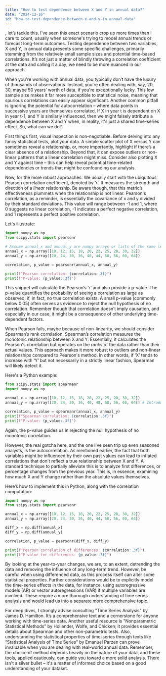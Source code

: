 ```yaml
---
title: "How to test dependence between X and Y in annual data?"
date: "2024-12-16"
id: "how-to-test-dependence-between-x-and-y-in-annual-data"
---
```


, let’s tackle this. I've seen this exact scenario crop up more times than I care to count, usually when someone's trying to model annual trends or forecast long-term outcomes. Testing dependence between two variables, X and Y, in annual data presents some specific challenges, primarily stemming from the relatively small sample sizes and potential time-based correlations. It’s not just a matter of blindly throwing a correlation coefficient at the data and calling it a day; we need to be more nuanced in our approach.

When you're working with annual data, you typically don’t have the luxury of thousands of observations. Instead, you're often dealing with, say, 20, 30, maybe 50 years’ worth of data, if you're exceptionally lucky. This low sample size makes it far more susceptible to statistical noise, meaning that spurious correlations can easily appear significant. Another common pitfall is ignoring the potential for autocorrelation – where data points in successive years are themselves correlated. If X in year t is dependent on X in year t-1, and Y is similarly influenced, then we might falsely attribute a dependence between X and Y when, in reality, it's just a shared time-series effect. So, what can we do?

First things first, visual inspection is non-negotiable. Before delving into any fancy statistical tests, plot your data. A simple scatter plot of X versus Y can sometimes reveal a relationship, or, more importantly, highlight if there’s a clear absence of a relationship. Beyond that, it can expose outliers or non-linear patterns that a linear correlation might miss. Consider also plotting X and Y against time – this can help reveal potential time-related dependencies or trends that might be confounding our analysis.

Now, for the more robust approaches. We usually start with the ubiquitous Pearson correlation coefficient, denoted by ‘r’. It measures the strength and direction of a *linear* relationship. Be aware though, that this metric’s effectiveness plummets when the relationship is not linear. Pearson's correlation, as a reminder, is essentially the covariance of x and y divided by their standard deviations. This value will range between -1 and 1, where 0 suggests no linear correlation, -1 indicates a perfect negative correlation, and 1 represents a perfect positive correlation.

Let's illustrate:

```python
import numpy as np
from scipy.stats import pearsonr

# Assume annual_x and annual_y are numpy arrays or lists of the same length
annual_x = np.array([10, 12, 15, 18, 20, 22, 25, 28, 30, 32])
annual_y = np.array([20, 24, 30, 36, 40, 44, 50, 56, 60, 64])

correlation, p_value = pearsonr(annual_x, annual_y)

print(f"Pearson correlation: {correlation:.3f}")
print(f"P-value: {p_value:.3f}")
```

This snippet will calculate the Pearson’s ‘r’ and also provide a p-value. The p-value quantifies the probability of seeing a correlation as large as observed, if, in fact, no true correlation exists. A small p-value (commonly below 0.05) often serves as evidence to reject the null hypothesis of no correlation. Remember though that correlation doesn’t imply causation, and especially in our case, it might be a consequence of other underlying time-dependent factors.

When Pearson fails, maybe because of non-linearity, we should consider Spearman’s rank correlation. Spearman’s correlation measures the monotonic relationship between X and Y. Essentially, it calculates the Pearson's correlation but operates on the *ranks* of the data rather than their actual values. This approach makes it more robust to outliers and non-linear relationships compared to Pearson's method. In other words, if ‘X’ tends to increase with ‘Y’ but not necessarily in a strictly linear fashion, Spearman will likely detect it.

Here's a Python example:

```python
from scipy.stats import spearmanr
import numpy as np

annual_x = np.array([10, 12, 15, 18, 20, 22, 25, 28, 30, 32])
annual_y = np.array([20, 24, 30, 36, 40, 48, 50, 56, 60, 64]) # Introduce some non-linearity

correlation, p_value = spearmanr(annual_x, annual_y)
print(f"Spearman correlation: {correlation:.3f}")
print(f"P-value: {p_value:.3f}")
```

Again, the p-value guides us in rejecting the null hypothesis of no monotonic correlation.

However, the real gotcha here, and the one I've seen trip up even seasoned analysts, is the autocorrelation. As mentioned earlier, the fact that both variables might be influenced by their own past values can lead to inflated correlations that don't reflect a true relationship between X and Y. A standard technique to partially alleviate this is to analyze first differences, or percentage changes from the previous year. This is, in essence, examining how much X and Y change rather than the absolute values themselves.

Here’s how to implement this in Python, along with the correlation computation:

```python
import numpy as np
from scipy.stats import pearsonr

annual_x = np.array([10, 12, 15, 18, 20, 22, 25, 28, 30, 32])
annual_y = np.array([20, 24, 30, 36, 40, 44, 50, 56, 60, 64])

diff_x = np.diff(annual_x)
diff_y = np.diff(annual_y)

correlation, p_value = pearsonr(diff_x, diff_y)

print(f"Pearson correlation of differences: {correlation:.3f}")
print(f"P-value for differences: {p_value:.3f}")
```

By looking at the year-to-year changes, we are, to an extent, detrending the data and removing the influence of any long-term trend. However, be careful when using differenced data, as this process itself can alter some statistical properties. Further considerations would be to explicitly model the time-series effects in the data, for instance, using autoregressive models (AR) or vector autoregressions (VAR) if multiple variables are involved. These require a more thorough understanding of time series analysis and would lead us into a separate more comprehensive topic.

For deep dives, I strongly advise consulting "Time Series Analysis" by James D. Hamilton. It’s a comprehensive text and a cornerstone for anyone working with time-series data. Another useful resource is "Nonparametric Statistical Methods" by Hollander, Wolfe, and Chicken; it provides essential details about Spearman and other non-parametric tests. Also, understanding the statistical properties of time-series through texts like “Statistical Analysis of Time Series” by Emanuel Parzen can prove invaluable when you are dealing with real-world annual data. Remember, the choice of method depends heavily on the nature of your data, and these tools, applied cautiously, can guide you toward a more solid analysis. There isn't a silver bullet – it's a matter of informed choice based on a good understanding of your dataset.

